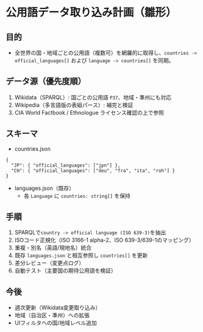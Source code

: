 # 公用語データ取り込み計画（雛形）

## 目的
- 全世界の国・地域ごとの公用語（複数可）を網羅的に取得し、`countries -> official_languages[]` および `language -> countries[]` を同期。

## データ源（優先度順）
1. Wikidata（SPARQL）: 国ごとの公用語 `P37`、地域・準州にも対応
2. Wikipedia（多言語版の表組パース）: 補完と検証
3. CIA World Factbook / Ethnologue ライセンス確認の上で参照

## スキーマ
- countries.json
```
{
  "JP": { "official_languages": ["jpn"] },
  "CH": { "official_languages": ["deu", "fra", "ita", "roh"] }
}
```

- languages.json（既存）
  - 各 `Language` に `countries: string[]` を保持

## 手順
1. SPARQLで`country -> official language (ISO 639-3)`を抽出
2. ISOコード正規化（ISO 3166-1 alpha-2、ISO 639-3/639-1のマッピング）
3. 重複・別名（英語/現地名）統合
4. 既存 `languages.json` と相互参照し `countries[]` を更新
5. 差分レビュー（変更点ログ）
6. 自動テスト（主要国の期待公用語を検証）

## 今後
- 週次更新（Wikidata変更取り込み）
- 地域（自治区・準州）への拡張
- UIフィルタへの国/地域レベル追加
